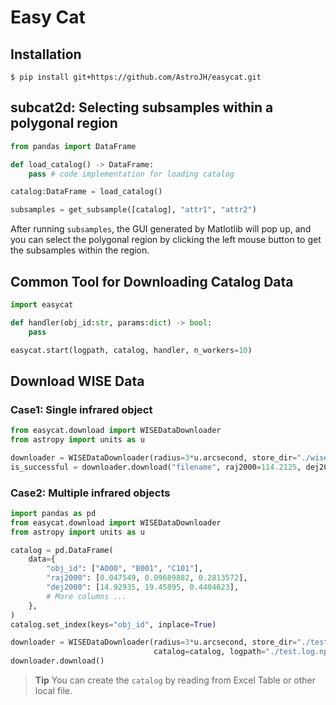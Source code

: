 # Easy Cat

## Installation
```shell
$ pip install git+https://github.com/AstroJH/easycat.git
```

## subcat2d: Selecting subsamples within a polygonal region
```Python
from pandas import DataFrame

def load_catalog() -> DataFrame:
    pass # code implementation for loading catalog

catalog:DataFrame = load_catalog()

subsamples = get_subsample([catalog], "attr1", "attr2")
```
After running `subsamples`, the GUI generated by Matlotlib will pop up, and you can select the polygonal region by clicking the left mouse button to get the subsamples within the region.

## Common Tool for Downloading Catalog Data
```Python
import easycat

def handler(obj_id:str, params:dict) -> bool:
    pass

easycat.start(logpath, catalog, handler, n_workers=10)
```

## Download WISE Data
### Case1: Single infrared object
```Python
from easycat.download import WISEDataDownloader
from astropy import units as u

downloader = WISEDataDownloader(radius=3*u.arcsecond, store_dir="./wise_data/")
is_successful = downloader.download("filename", raj2000=114.2125, dej2000=65.6025)
```

### Case2: Multiple infrared objects
```Python
import pandas as pd
from easycat.download import WISEDataDownloader
from astropy import units as u

catalog = pd.DataFrame(
    data={
        "obj_id": ["A000", "B001", "C101"],
        "raj2000": [0.047549, 0.09689882, 0.2813572],
        "dej2000": [14.92935, 19.45895, 0.4404623],
        # More columns ...
    },
)
catalog.set_index(keys="obj_id", inplace=True)

downloader = WISEDataDownloader(radius=3*u.arcsecond, store_dir="./test_store_dir",
                                catalog=catalog, logpath="./test.log.npy")
downloader.download()
```

> **Tip**
> You can create the `catalog` by reading from Excel Table or other local file.